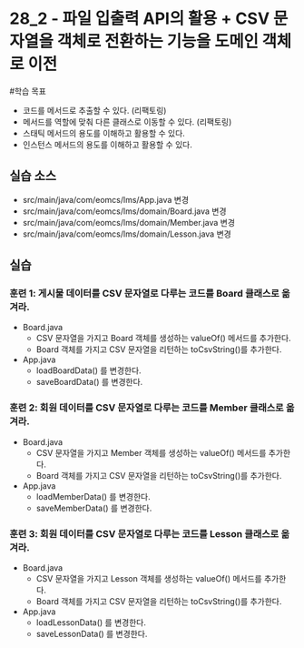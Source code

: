 # 28_2 - 파일 입출력 API의 활용 + CSV 문자열을 객체로 전환하는 기능을 도메인 객체로 이전

#학습 목표

- 코드를 메서드로 추출할 수 있다. (리팩토링)
- 메서드를 역할에 맞춰 다른 클래스로 이동할 수 있다. (리팩토링)
- 스태틱 메서드의 용도를 이해하고 활용할 수 있다.
- 인스턴스 메서드의 용도를 이해하고 활용할 수 있다. 
  
## 실습 소스

- src/main/java/com/eomcs/lms/App.java 변경
- src/main/java/com/eomcs/lms/domain/Board.java 변경
- src/main/java/com/eomcs/lms/domain/Member.java 변경
- src/main/java/com/eomcs/lms/domain/Lesson.java 변경
  
## 실습

### 훈련 1: 게시물 데이터를 CSV 문자열로 다루는 코드를 Board 클래스로 옮겨라. 

- Board.java
    - CSV 문자열을 가지고 Board 객체를 생성하는 valueOf() 메서드를 추가한다.
    - Board 객체를 가지고 CSV 문자열을 리턴하는 toCsvString()를 추가한다. 
- App.java
    - loadBoardData() 를 변경한다.
    - saveBoardData() 를 변경한다.
    
    
### 훈련 2: 회원 데이터를 CSV 문자열로 다루는 코드를 Member 클래스로 옮겨라. 

- Board.java
    - CSV 문자열을 가지고 Member 객체를 생성하는 valueOf() 메서드를 추가한다.
    - Board 객체를 가지고 CSV 문자열을 리턴하는 toCsvString()를 추가한다. 
- App.java
    - loadMemberData() 를 변경한다.
    - saveMemberData() 를 변경한다.
    
### 훈련 3: 회원 데이터를 CSV 문자열로 다루는 코드를 Lesson 클래스로 옮겨라. 

- Board.java
    - CSV 문자열을 가지고 Lesson 객체를 생성하는 valueOf() 메서드를 추가한다.
    - Board 객체를 가지고 CSV 문자열을 리턴하는 toCsvString()를 추가한다. 
- App.java
    - loadLessonData() 를 변경한다.
    - saveLessonData() 를 변경한다.